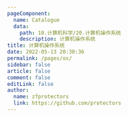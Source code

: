 ```yaml
---
pageComponent:
  name: Catalogue
  data:
    path: 10.计算机科学/20.计算机操作系统
    description: 计算机操作系统
title: 计算机操作系统
date: 2022-05-13 20:30:36
permalink: /pages/os/
sidebar: false
article: false
comment: false
editLink: false
author: 
  name: zfprotectors
  link: https://github.com/protectors
---
```

